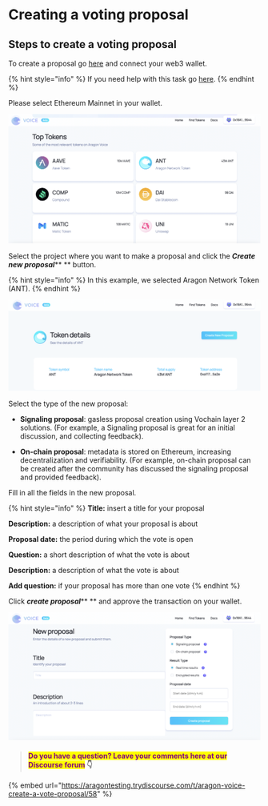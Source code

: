 # Creating a voting proposal

## Steps to create a voting proposal

To create a proposal go [here](https://voice.aragon.org) and connect your web3 wallet.

{% hint style="info" %}
If you need help with this task go [here](../set-up-metamask/).
{% endhint %}

Please select Ethereum Mainnet in your wallet.&#x20;

![](<../../../.gitbook/assets/Schermata 2022-02-11 alle 11.45.02.png>)

Select the project where you want to make a proposal and click the _**Create new proposal**_** ** button.&#x20;

{% hint style="info" %}
In this example, we selected Aragon Network Token (ANT).
{% endhint %}

![](<../../../.gitbook/assets/Schermata 2022-02-11 alle 11.48.51.png>)

Select the type of the new proposal:

*   **Signaling proposal**: gasless proposal creation using Vochain layer 2 solutions. (For example, a Signaling proposal is great for an initial discussion, and collecting feedback).


* **On-chain proposal**: metadata is stored on Ethereum, increasing decentralization and verifiability. (For example, on-chain proposal can be created after the community has discussed the signaling proposal and provided feedback).

Fill in all the fields in the new proposal.

{% hint style="info" %}
**Title:** insert a title for your proposal

**Description:** a description of what your proposal is about

**Proposal date:** the period during which the vote is open

**Question:** a short description of what the vote is about

**Description:** a description of what the vote is about

**Add question:** if your proposal has more than one vote
{% endhint %}

Click _**create proposal**_** ** and approve the transaction on your wallet.&#x20;

![](<../../../.gitbook/assets/Schermata 2022-02-11 alle 11.52.46.png>)

> #### <mark style="color:purple;">Do you have a question? Leave your comments here at our Discourse forum</mark> 👇

{% embed url="https://aragontesting.trydiscourse.com/t/aragon-voice-create-a-vote-proposal/58" %}
